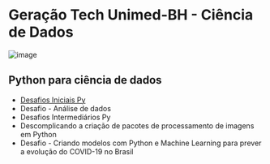 # Geração Tech Unimed-BH - Ciência de Dados


![image](https://user-images.githubusercontent.com/67710232/201964540-fc93d090-a128-4822-9970-1695e3fab302.png)


## Python para ciência de dados


   * [Desafios Iniciais Py](https://github.com/Giuseppe31-s/Geracao-Tech-Unimed-BH-Ciencia-de-Dados/blob/main/Python%20para%20ci%C3%AAncia%20de%20dados/Desafios_Iniciais_Py_Unimed_BH.ipynb)
   * Desafio - Análise de dados
   * Desafios Intermediários Py
   * Descomplicando a criação de pacotes de processamento de imagens em Python
   * Desafio - Criando modelos com Python e Machine Learning para prever a evolução do COVID-19 no Brasil
